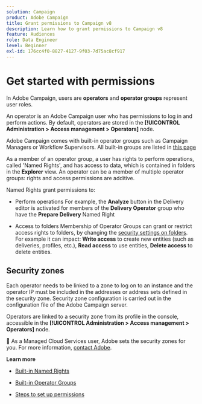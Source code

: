 ```yaml
---
solution: Campaign
product: Adobe Campaign
title: Grant permissions to Campaign v8
description: Learn how to grant permissions to Campaign v8
feature: Audiences
role: Data Engineer
level: Beginner
exl-id: 176cc4f0-8827-4127-9f03-7d75ac8cf917
---
```

# Get started with permissions

In Adobe Campaign, users are **operators** and **operator groups** represent user roles.

An operator is an Adobe Campaign user who has permissions to log in and perform actions. By default, operators are stored in the **[!UICONTROL Administration > Access management > Operators]** node.

Adobe Campaign comes with built-in operator groups such as Campaign Managers or Workflow Supervisors. All built-in groups are listed in [this page](https://experienceleague.adobe.com/docs/campaign-classic/using/getting-started/permissions/access-management-groups.html?lang=en#default-groups)

As a member of an operator group, a user has rights to perform operations, called 'Named Rights', and has access to data, which is contained in folders in the **Explorer** view. An operator can be a member of multiple operator groups: rights and access permissions are additive.

Named Rights grant permissions to:

* Perform operations
    For example, the **Analyze** button in the Delivery editor is activated for members of the **Delivery Operator** group who have the **Prepare Delivery** Named Right

* Access to folders
    Membership of Operator Groups can grant or restrict access rights to folders, by changing the [security settings on folders](https://experienceleague.adobe.com/docs/campaign-classic/using/getting-started/permissions/access-management-folders.html?lang=en#permissions-on-a-folder). For example it can impact: **Write access** to create new entities (such as deliveries, profiles, etc.), **Read access** to use entities, **Delete access** to delete entities.

## Security zones

Each operator needs to be linked to a zone to log on to an instance and the operator IP must be included in the addresses or address sets defined in the security zone. Security zone configuration is carried out in the configuration file of the Adobe Campaign server.

Operators are linked to a security zone from its profile in the console, accessible in the **[!UICONTROL Administration > Access management > Operators]** node.

💬 As a Managed Cloud Services user, Adobe sets the security zones for you. For more information, [contact Adobe](support.md#support).

**Learn more**

* [Built-in Named Rights](https://experienceleague.adobe.com/docs/campaign-classic/using/getting-started/permissions/access-management-named-rights.html)

* [Built-in Operator Groups](https://experienceleague.adobe.com/docs/campaign-classic/using/getting-started/permissions/access-management-groups.html?lang=en#default-groups)

* [Steps to set up permissions](https://experienceleague.adobe.com/docs/campaign-classic/using/getting-started/permissions/access-management.html)
